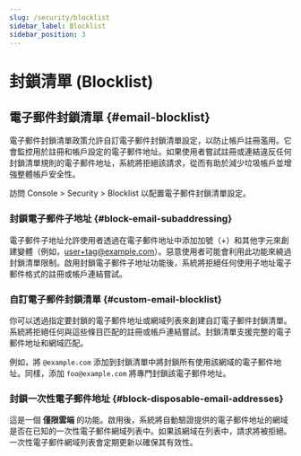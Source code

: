 ```yaml
---
slug: /security/blocklist
sidebar_label: Blocklist
sidebar_position: 3
---
```


# 封鎖清單 (Blocklist)

## 電子郵件封鎖清單 {#email-blocklist}

電子郵件封鎖清單政策允許自訂電子郵件封鎖清單設定，以防止帳戶註冊濫用。它會監控用於註冊和帳戶設定的電子郵件地址。如果使用者嘗試註冊或連結違反任何封鎖清單規則的電子郵件地址，系統將拒絕該請求，從而有助於減少垃圾帳戶並增強整體帳戶安全性。

訪問 <CloudLink to="/security/blocklist"> Console > Security > Blocklist</CloudLink> 以配置電子郵件封鎖清單設定。

### 封鎖電子郵件子地址 {#block-email-subaddressing}

電子郵件子地址允許使用者透過在電子郵件地址中添加加號（+）和其他字元來創建變體（例如，user+tag@example.com）。惡意使用者可能會利用此功能來繞過封鎖清單限制。啟用封鎖電子郵件子地址功能後，系統將拒絕任何使用子地址電子郵件格式的註冊或帳戶連結嘗試。

### 自訂電子郵件封鎖清單 {#custom-email-blocklist}

你可以透過指定要封鎖的電子郵件地址或網域列表來創建自訂電子郵件封鎖清單。系統將拒絕任何與這些條目匹配的註冊或帳戶連結嘗試。封鎖清單支援完整的電子郵件地址和網域匹配。

例如，將 `@example.com` 添加到封鎖清單中將封鎖所有使用該網域的電子郵件地址。同樣，添加 `foo@example.com` 將專門封鎖該電子郵件地址。

### 封鎖一次性電子郵件地址 {#block-disposable-email-addresses}

這是一個 **僅限雲端** 的功能。啟用後，系統將自動驗證提供的電子郵件地址的網域是否在已知的一次性電子郵件網域列表中。如果該網域在列表中，請求將被拒絕。一次性電子郵件網域列表會定期更新以確保其有效性。
